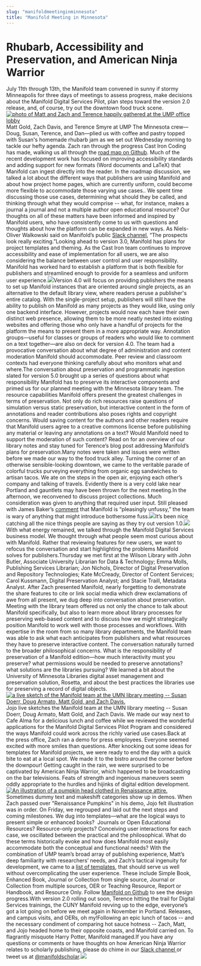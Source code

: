 ```yaml
---
slug: "manifoldmeetinginminnesota"
title: "Manifold Meeting in Minnesota"
---
```




<!--truncate-->

# Rhubarb, Accessibility and Preservation, and American Ninja Warrior
July 11th through 13th, the Manifold team convened in sunny if stormy Minneapolis for three days of meetings to assess progress, make decisions about the Manifold Digital Services Pilot, plan steps toward the version 2.0 release, and, of course, try out the downtown food truck scene.[![photo of Matt and Zach and Terence happily gathered at the UMP office lobby](/img/blog/legacy_wp/2018/08/UMP.png)](/img/blog/legacy_wp/2018/08/UMP.png) Matt Gold, Zach Davis, and Terence Smyre at UMP The Minnesota crew—Doug, Susan, Terence, and Dan—plied us with coffee and pastry topped with Susan's homemade rhubarb jam as we set out Wednesday morning to tackle our hefty agenda. Zach ran through the progress Cast Iron Coding has made, walking us all through the [road map on Github](https://github.com/ManifoldScholar/manifold/projects/7). Much of the recent development work has focused on improving accessibility standards and adding support for new formats (Word documents and LaTeX) that Manifold can ingest directly into the reader. In the roadmap discussion, we talked a lot about the different ways that publishers are using Manifold and about how project home pages, which are currently uniform, could become more flexible to accommodate those varying use cases.. We spent time discussing those use cases, determining what should they be called, and thinking through what they would comprise -- what, for instance, makes a journal a journal and not a multiple author open educational resource? Our thoughts on all of these matters have been informed and inspired by Manifold users, who have consistently come to us with questions and thoughts about how the platform can be expanded in new ways. As Niels-Oliver Walkowski said on Manifold’s public [Slack channel](https://manifold-slackin.herokuapp.com/), “The prospects look really exciting.”Looking ahead to version 3.0, Manifold has plans for project templates and theming. As the Cast Iron team continues to improve accessibility and ease of implementation for all users, we are also considering the balance between user control and user responsibility. Manifold has worked hard to establish a platform that is both flexible for publishers and streamlined enough to provide for a seamless and uniform user experience.[![](/img/blog/legacy_wp/2018/08/Screen-Shot-2018-08-16-at-9.10.30-AM.png)](https://twitter.com/swipp_it/status/998671018385387521)Version 4.0 will focus on providing publishers the means to set up Manifold instances that are oriented around single projects, as an alternative to the default library view, where readers peruse a publisher's entire catalog. With the single-project setup, publishers will still have the ability to publish on Manifold as many projects as they would like, using only one backend interface. However, projects would now each have their own distinct web presence, allowing them to be more neatly nested into existing websites and offering those who only have a handful of projects for the platform the means to present them in a more appropriate way. Annotation groups—useful for classes or groups of readers who would like to comment on a text together—are also on deck for version 4.0. The team had a provocative conversation about what degree of administration and content moderation Manifold should accommodate. Peer review and classroom contexts had everyone thinking carefully about who monitors what and where.The conversation about preservation and programmatic ingestion slated for version 5.0 brought up a series of questions about what responsibility Manifold has to preserve its interactive components and primed us for our planned meeting with the Minnesota library team. The resource capabilities Manifold offers present the greatest challenges in terms of preservation. Not only do rich resources raise questions of simulation versus static preservation, but interactive content in the form of annotations and reader contributions also poses rights and copyright concerns. Would saving content for the authors and other readers require that Manifold users agree to a creative commons license before publishing any material or leaving any annotations on a text? Would Manifold need to support the moderation of such content? Read on for an overview of our library notes and stay tuned for Terence’s blog post addressing Manifold’s plans for preservation.Many notes were taken and issues were written before we made our way to the food truck alley. Turning the corner of an otherwise sensible-looking downtown, we came to the veritable parade of colorful trucks purveying everything from organic egg sandwiches to artisan tacos. We ate on the steps in the open air, enjoying each other’s company and talking of travels. Evidently there is a very cold lake near Portland and gauntlets may have been thrown for the next meeting.In the afternoon, we reconvened to discuss project collections. Much consideration was given to anything that required user input. Still pleased with James Baker’s [comment](https://twitter.com/j_w_baker/status/1004630774904172544) that Manifold is “pleasingly unfussy,” the team is wary of anything that might introduce bothersome fuss.[![](/img/blog/legacy_wp/2018/08/Screen-Shot-2018-08-17-at-8.37.11-AM.png)](/img/blog/legacy_wp/2018/08/Screen-Shot-2018-08-17-at-8.37.11-AM.png)It’s been nice catching all the nice things people are saying as they try out version 1.0.[![](/img/blog/legacy_wp/2018/08/Screen-Shot-2018-08-16-at-9.10.56-AM.png)](https://twitter.com/CathyNDavidson/status/996715812697333760)With what energy remained, we talked through the Manifold Digital Services business model. We thought through what people seem most curious about with Manifold. Rather that reviewing features for new users, we want to refocus the conversation and start highlighting the problems Manifold solves for publishers.Thursday we met first at the Wilson Library with John Butler, Associate University Librarian for Data & Technology; Emma Molls, Publishing Services Librarian; Jon Nichols, Director of Digital Preservation and Repository Technologies; Kate McCready, Director of Content Services; Carol Kussmann, Digital Preservation Analyst; and Stacie Traill, Metadata Analyst. After Zach presented Manifold, nearly forgetting to demonstrate the share features to cite or link social media which drew exclamations of awe from all present, we dug deep into conversation about preservation. Meeting with the library team offered us not only the chance to talk about Manifold specifically, but also to learn more about library processes for preserving web-based content and to discuss how we might strategically position Manifold to work well with those processes and workflows.&nbsp;With expertise in the room from so many library departments, the Manifold team was able to ask what each anticipates from publishers and what resources they have to preserve interactive content. The conversation naturally turned to the broader philosophical concerns. What is the responsibility of preservation of a Manifold edition—how much interactivity must you preserve? what permissions would be needed to preserve annotations? what solutions are the libraries pursuing? We learned a bit about the University of Minnesota Libraries digital asset management and preservation solution, Rosetta, and about the best practices the libraries use for preserving a record of digital objects.[![a live sketch of the Manifold team at the UMN library meeting -- Susan Doerr, Doug Armato, Matt Gold, and Zach Davis.](/img/blog/legacy_wp/2018/08/IMG_3723.jpg)](/img/blog/legacy_wp/2018/08/IMG_3723.jpg) Jojo live sketches the Manifold team at the UMN library meeting -- Susan Doerr, Doug Armato, Matt Gold, and Zach Davis. We made our way next to Cafe Alma for a delicious lunch and coffee while we reviewed the wonderful applications for the Manifold Digital Services Pilot Program and considered the ways Manifold could work across the richly varied use cases.Back at the press office, Zach ran a demo for press employees. Everyone seemed excited with more smiles than questions. After knocking out some ideas for templates for Manifold projects, we were ready to end the day with a quick bite to eat at a local spot. We made it to the bistro around the corner before the downpour! Getting caught in the rain, we were surprised to be captivated by American Ninja Warrior, which happened to be broadcasting on the bar televisions. Feats of strength and ingenious maneuvers seem oddly appropriate to the hurdles and hijinks of digital edition development.[![An illustration of a pumpkin head clothed in Renaissance attire.](/img/blog/legacy_wp/2018/08/Screen-Shot-2018-08-17-at-10.16.37-AM.png)](/img/blog/legacy_wp/2018/08/Screen-Shot-2018-08-17-at-10.16.37-AM.png) Sometimes dummy text and makeshift categories show up in demos. When Zach passed over "Renaissance Pumpkins" in his demo, Jojo felt illustration was in order. On Friday, we regrouped and laid out the next steps and coming milestones. We dug into templates—what are the logical ways to present simple or enhanced books? &nbsp;Journals or Open Educational Resources? Resource-only projects? Conceiving user interactions for each case, we oscillated between the practical and the philosophical. What do these terms historically evoke and how does Manifold most easily accommodate both the conceptual and functional needs? With the combination of UMP team’s broad array of publishing experience, Matt’s deep familiarity with researchers’ needs, and Zach’s tactical ingenuity for development, we came to a [list of templates](https://github.com/ManifoldScholar/manifold/issues/1209), that should serve us well without overcomplicating the user experience. These include Simple Book, Enhanced Book, Journal or Collection from single source, Journal or Collection from multiple sources, OER or Teaching Resource, Report or Handbook, and Resource Only. Follow [Manifold on Github](https://github.com/ManifoldScholar/manifold) to see the design progress.With version 2.0 rolling out soon, Terence hitting the trail for Digital Services trainings, the CUNY Manifold revving up to the edge, everyone’s got a lot going on before we meet again in November in Portland. Releases, and campus visits, and OERs, oh my!Following an epic lunch of tacos -- and the necessary condiment of comparing hot sauce hotness -- Zach, Matt, and Jojo headed home to their opposite coasts, and Manifold carried on. To flagrantly misquote Harry Potter, Manifold managed.If you have any questions or comments or have thoughts on how American Ninja Warrior relates to scholarly publishing, please do chime in our [Slack channel&nbsp;](https://manifold-slackin.herokuapp.com/)or tweet us at [@manifoldscholar](https://twitter.com/ManifoldScholar).[![](/img/blog/legacy_wp/2018/08/IMG_3735.jpg)](/img/blog/legacy_wp/2018/08/IMG_3735.jpg) &nbsp;

